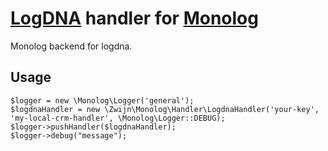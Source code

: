 # [LogDNA](https://logdna.com/) handler for [Monolog](https://github.com/Seldaek/monolog)

Monolog backend for logdna.

## Usage

```
$logger = new \Monolog\Logger('general');
$logdnaHandler = new \Zwijn\Monolog\Handler\LogdnaHandler('your-key', 'my-local-crm-handler', \Monolog\Logger::DEBUG);
$logger->pushHandler($logdnaHandler); 
$logger->debug("message");
```

